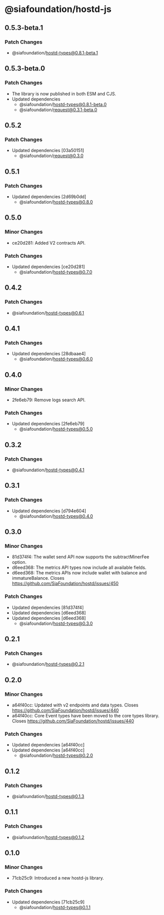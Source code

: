 # @siafoundation/hostd-js

## 0.5.3-beta.1

### Patch Changes

- @siafoundation/hostd-types@0.8.1-beta.1

## 0.5.3-beta.0

### Patch Changes

- The library is now published in both ESM and CJS.
- Updated dependencies
  - @siafoundation/hostd-types@0.8.1-beta.0
  - @siafoundation/request@0.3.1-beta.0

## 0.5.2

### Patch Changes

- Updated dependencies [03a50151]
  - @siafoundation/request@0.3.0

## 0.5.1

### Patch Changes

- Updated dependencies [2d69b0dd]
  - @siafoundation/hostd-types@0.8.0

## 0.5.0

### Minor Changes

- ce20d281: Added V2 contracts API.

### Patch Changes

- Updated dependencies [ce20d281]
  - @siafoundation/hostd-types@0.7.0

## 0.4.2

### Patch Changes

- @siafoundation/hostd-types@0.6.1

## 0.4.1

### Patch Changes

- Updated dependencies [28dbaae4]
  - @siafoundation/hostd-types@0.6.0

## 0.4.0

### Minor Changes

- 2fe6eb79: Remove logs search API.

### Patch Changes

- Updated dependencies [2fe6eb79]
  - @siafoundation/hostd-types@0.5.0

## 0.3.2

### Patch Changes

- @siafoundation/hostd-types@0.4.1

## 0.3.1

### Patch Changes

- Updated dependencies [d794e604]
  - @siafoundation/hostd-types@0.4.0

## 0.3.0

### Minor Changes

- 81d374f4: The wallet send API now supports the subtractMinerFee option.
- d6eed368: The metrics API types now include all available fields.
- d6eed368: The metrics APIs now include wallet with balance and immatureBalance. Closes https://github.com/SiaFoundation/hostd/issues/450

### Patch Changes

- Updated dependencies [81d374f4]
- Updated dependencies [d6eed368]
- Updated dependencies [d6eed368]
  - @siafoundation/hostd-types@0.3.0

## 0.2.1

### Patch Changes

- @siafoundation/hostd-types@0.2.1

## 0.2.0

### Minor Changes

- a64f40cc: Updated with v2 endpoints and data types. Closes https://github.com/SiaFoundation/hostd/issues/440
- a64f40cc: Core Event types have been moved to the core types library. Closes https://github.com/SiaFoundation/hostd/issues/440

### Patch Changes

- Updated dependencies [a64f40cc]
- Updated dependencies [a64f40cc]
  - @siafoundation/hostd-types@0.2.0

## 0.1.2

### Patch Changes

- @siafoundation/hostd-types@0.1.3

## 0.1.1

### Patch Changes

- @siafoundation/hostd-types@0.1.2

## 0.1.0

### Minor Changes

- 71cb25c9: Introduced a new hostd-js library.

### Patch Changes

- Updated dependencies [71cb25c9]
  - @siafoundation/hostd-types@0.1.1
